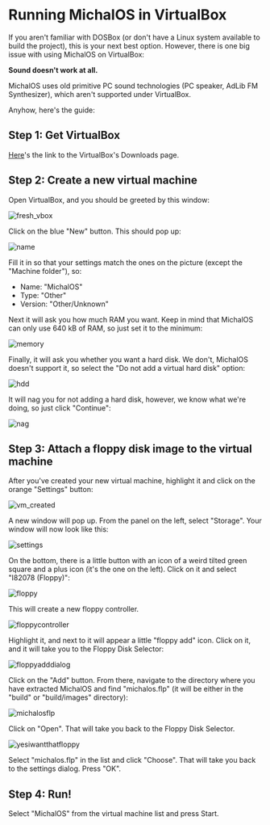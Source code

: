 # Running MichalOS in VirtualBox

If you aren't familiar with DOSBox (or don't have a Linux system available to build the project), this is your next best option.
However, there is one big issue with using MichalOS on VirtualBox:

**Sound doesn't work at all.**

MichalOS uses old primitive PC sound technologies (PC speaker, AdLib FM Synthesizer), which aren't supported under VirtualBox.

Anyhow, here's the guide:

## Step 1: Get VirtualBox

[Here](https://www.virtualbox.org/wiki/Downloads)'s the link to the VirtualBox's Downloads page.

## Step 2: Create a new virtual machine

Open VirtualBox, and you should be greeted by this window:

![fresh_vbox](https://user-images.githubusercontent.com/41787099/126858589-9d62b502-e966-4644-8f6c-ada33a4305d8.png)

Click on the blue "New" button. This should pop up:

![name](https://user-images.githubusercontent.com/41787099/126858600-7c11c63e-3a38-4610-ae6e-d49a82a728a4.png)

Fill it in so that your settings match the ones on the picture (except the "Machine folder"), so:

- Name: "MichalOS"
- Type: "Other"
- Version: "Other/Unknown"

Next it will ask you how much RAM you want. Keep in mind that MichalOS can only use 640 kB of RAM, so just set it to the minimum:

![memory](https://user-images.githubusercontent.com/41787099/126858650-fe752fec-448d-4c46-ac7a-9bf6f9311da4.png)

Finally, it will ask you whether you want a hard disk. We don't, MichalOS doesn't support it, so select the "Do not add a virtual hard disk" option:

![hdd](https://user-images.githubusercontent.com/41787099/126858656-88df62f9-723a-4816-bf94-21297bf02581.png)

It will nag you for not adding a hard disk, however, we know what we're doing, so just click "Continue":

![nag](https://user-images.githubusercontent.com/41787099/126858688-e09bc725-ebc9-442f-9673-cf62daee9eaa.png)

## Step 3: Attach a floppy disk image to the virtual machine

After you've created your new virtual machine, highlight it and click on the orange "Settings" button:

![vm_created](https://user-images.githubusercontent.com/41787099/126858793-6760335a-6cec-46f1-8bef-c29becdda64a.png)

A new window will pop up. From the panel on the left, select "Storage". Your window will now look like this:

![settings](https://user-images.githubusercontent.com/41787099/126858818-23d2de66-01f9-44be-81c9-b0ac17392b85.png)

On the bottom, there is a little button with an icon of a weird tilted green square and a plus icon (it's the one on the left). Click on it and select "I82078 (Floppy)":

![floppy](https://user-images.githubusercontent.com/41787099/126858851-5ca2fdfd-d3ff-4085-bee4-8b4b2e5635d5.png)

This will create a new floppy controller.

![floppycontroller](https://user-images.githubusercontent.com/41787099/126858889-0cd59498-6ef0-41ad-88b4-431a524f2c0b.png)

Highlight it, and next to it will appear a little "floppy add" icon. Click on it, and it will take you to the Floppy Disk Selector:

![floppyadddialog](https://user-images.githubusercontent.com/41787099/126858917-7052d622-c74b-4d24-9960-fa8c1639e95c.png)

Click on the "Add" button. From there, navigate to the directory where you have extracted MichalOS and find "michalos.flp" (it will be either in the "build" or "build/images" directory):

![michalosflp](https://user-images.githubusercontent.com/41787099/126858963-1241cee7-576f-464f-b462-edf260a1bc05.png)

Click on "Open". That will take you back to the Floppy Disk Selector.

![yesiwantthatfloppy](https://user-images.githubusercontent.com/41787099/126859008-413c16fb-720a-400d-884c-02db57a7a20d.png)

Select "michalos.flp" in the list and click "Choose". That will take you back to the settings dialog. Press "OK".

## Step 4: Run!

Select "MichalOS" from the virtual machine list and press Start.
